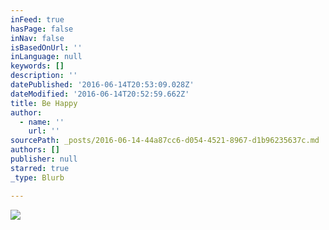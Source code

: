 ```yaml
---
inFeed: true
hasPage: false
inNav: false
isBasedOnUrl: ''
inLanguage: null
keywords: []
description: ''
datePublished: '2016-06-14T20:53:09.028Z'
dateModified: '2016-06-14T20:52:59.662Z'
title: Be Happy
author:
  - name: ''
    url: ''
sourcePath: _posts/2016-06-14-44a87cc6-d054-4521-8967-d1b96235637c.md
authors: []
publisher: null
starred: true
_type: Blurb

---
```

![](https://the-grid-user-content.s3-us-west-2.amazonaws.com/e7c2f70f-8455-41e2-b6e6-84e6295138f3.jpg)